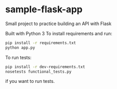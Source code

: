 # sample-flask-app
Small project to practice building an API with Flask

Built with Python 3
To install requirements and run:
```bash
pip install -r requirements.txt
python app.py
```

To run tests:
```bash
pip install -r dev-requirements.txt
nosetests functional_tests.py
```
if you want to run tests.
